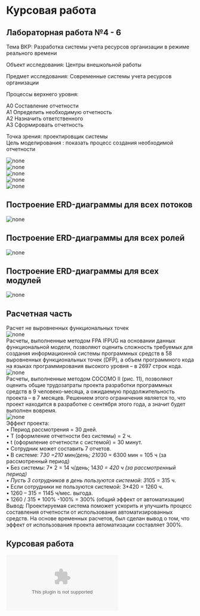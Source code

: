 # Курсовая работа

## Лабораторная работа №4 - 6

Тема ВКР: Разработка системы учета ресурсов организации в режиме реального времени

Объект исследования: Центры внешкольной работы

Предмет исследования: Современные системы учета ресурсов организации

Процессы верхнего уровня:

А0 Составление отчетности   
А1 Определить необходимую отчетность   
А2 Назначить ответственного   
А3 Сформировать отчетность   

 Точка зрения: проектировщик системы   
 Цель моделирования : показать процесс создания необходимой отчетности    
 
 ![none](https://github.com/Stankin-Kukanova/Kursovik/blob/master/%D0%900%20(2).PNG)    
 ![none](https://github.com/Stankin-Kukanova/Kursovik/blob/master/%D0%900(1).jpg)   
 ![none](https://github.com/Stankin-Kukanova/Kursovik/blob/master/%D0%903(1).PNG)     
 ![none](https://github.com/Stankin-Kukanova/Kursovik/blob/master/%D0%9031%20(1).PNG)     
 ![none](https://github.com/Stankin-Kukanova/Kursovik/blob/master/%D0%9032.jpg)      
 ## Построение ERD-диаграммы для всех потоков     
 ![none](https://github.com/Stankin-Kukanova/Kursovik/blob/master/%D0%9D%D0%BE%D0%B2.jpg)    
## Построение ERD-диаграммы для всех ролей    
 ![none](https://github.com/Stankin-Kukanova/Kursovik/blob/master/%D0%9D%D0%BE%D0%B2%D0%B0%D1%8F.PNG)    
## Построение ERD-диаграммы для всех модулей   
 ![none](https://github.com/Stankin-Kukanova/Kursovik/blob/master/%D0%94%D0%BB%D1%8F%20%D0%B2%D1%81%D0%B5%D1%85%20%D0%BC%D0%BE%D0%B4%D1%83%D0%BB%D0%B5%D0%B9.PNG)  

## Расчетная часть
Расчет не выровненных функциональных точек            
![none](https://github.com/Stankin-Kukanova/Kursovik/blob/master/%D0%A0%D0%B0%D1%81%D1%87%D0%B5%D1%82%20UFP.jpg)            
Расчеты, выполненные методом FPA IFPUG  на основании данных функциональной модели, позволяют оценить сложность требуемых для создания информационной системы программных средств в 58 выровненных функциональных точек (DFP), а объем программного кода на языках программирования высокого уровня – в 2697 строк кода.           
![none](https://github.com/Stankin-Kukanova/Kursovik/blob/master/FPA.jpg)       
Расчеты,  выполненные  методом  COCOMO  II  (рис.  11),  позволяют оценить общие трудозатраты проекта разработки программных средств в 9  человеко-месяца, а ожидаемую продолжительность проекта – в 7 месяцев. Решением этого ограничения является то, что проект находится в разработке с сентября этого года, а значит будет выполнен вовремя.                      
![none](https://github.com/Stankin-Kukanova/Kursovik/blob/master/COCOMO%20II.jpg)        
Эффект проекта:     
•	Период рассмотрения = 30 дней.      
•	Т (оформление отчетности без системы) =  2 ч.      
•	t (оформление отчетности с системой) = 30 минут.      
•	Сотрудник может составить 7 отчетов.      
•	В системе: 7*30 =210 мин/день; 210*30 = 6300 мин = 105 ч (за рассмотренный период)      
•	Без системы: 7* 2 = 14 ч/день; 14*30 = 420 ч (за рассмотренный период)      
•	Пусть 3 сотрудников в день пользуются системой: 3*105 = 315 ч.      
•	Если сотрудники не пользуются системой: 3*420 = 1260 ч.      
•	1260 – 315 = 1145 ч/мес. выгода.      
•	1260 / 315 * 100% -100% = 300% (общий эффект от автоматизации)       
Вывод: Проектируемая система поможет ускорить и улучшить процесс составления отчетности от использования автоматизированных средств.     На основе временных расчетов, был сделан вывод о том, что эффект от использования проекта автоматизации составляет 300%.       


## Курсовая работа
 ![Текстовая часть](https://github.com/Stankin-Kukanova/Kursovik/blob/master/%D0%9A%D1%83%D1%80%D1%81%D0%BE%D0%B2%D0%B0%D1%8F%20%D0%9A%D1%83%D0%BA%D0%B0%D0%BD%D0%BE%D0%B2%D0%B0.docx)

